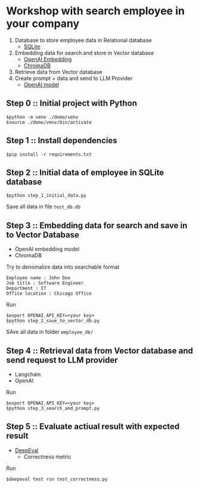 # Workshop with search employee in your company
1. Database to store employee data in Relational database
   * [SQLite](https://www.sqlite.org/)
2. Embedding data for search and store in Vector database
   * [OpenAI Embedding](https://platform.openai.com/docs/guides/embeddings)
   * [ChromaDB](https://www.trychroma.com/)
4. Retrieve data from Vector database
5. Create prompt + data and send to LLM Provider
   * [OpenAI model](https://platform.openai.com/docs/guides/embeddings)


## Step 0 :: Initial project with Python
```
$python -m venv ./demo/venv
$source ./demo/venv/bin/activate
```

## Step 1 :: Install dependencies
```
$pip install -r requirements.txt
```

## Step 2 :: Initial data of employee in SQLite database
```
$python step_1_initial_data.py
```

Save all data in file `test_db.db`

## Step 3 :: Embedding data for search and save in to Vector Database
* OpenAI embedding model
* ChromaDB

Try to denomalize data into searchable format
```
Employee name : John Doe
Job title : Software Engineer
Department : IT
Office location : Chicago Office
```

Run
```
$export OPENAI_API_KEY=<your key>
$python step_2_save_to_vector_db.py
```

SAve all data in folder `employee_db/`

## Step 4 :: Retrieval data from Vector database and send request to LLM provider
* Langchain
* OpenAI

Run
```
$export OPENAI_API_KEY=<your key>
$python step_3_search_and_prompt.py
```

## Step 5 :: Evaluate actiual result with expected result
* [DeepEval](https://docs.confident-ai.com/)
  * Correctness metric


Run
```
$deepeval test run test_correctness.py
```


